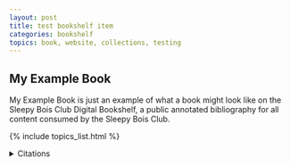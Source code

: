 ```yaml
---
layout: post
title: test bookshelf item
categories: bookshelf
topics: book, website, collections, testing
---
```


## My Example Book

My Example Book is just an example of what a book might look like on the Sleepy Bois Club Digital Bookshelf, a public annotated bibliography for all content consumed by the Sleepy Bois Club.

{% include topics_list.html %}

<details>
<summary>Citations</summary>

<summary>MLA</summary>
<blockquote>
    <p>
    Einstein, Albert. "My Exampe Book". SBC Publishers. 2023.
    </p>
</blockquote>
<summary>APA</summary>
<blockquote>
    <p>
    Einstein, Albert. "My Exampe Book". SBC Publishers. (2023).
    </p>
</blockquote>
<summary>Chicago</summary>
<blockquote>
    <p>
    Einstein, Albert. "My Exampe Book". SBC Publishers. (2023).
    </p>
</blockquote>
</details>